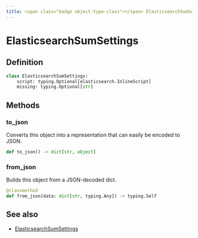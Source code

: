 ```yaml
---
title: <span class="badge object-type-class"></span> ElasticsearchSumSettings
---
```

# <span class="badge object-type-class"></span> ElasticsearchSumSettings

## Definition

```python
class ElasticsearchSumSettings:
    script: typing.Optional[elasticsearch.InlineScript]
    missing: typing.Optional[str]
```
## Methods

### <span class="badge object-method"></span> to_json

Converts this object into a representation that can easily be encoded to JSON.

```python
def to_json() -> dict[str, object]
```

### <span class="badge object-method"></span> from_json

Builds this object from a JSON-decoded dict.

```python
@classmethod
def from_json(data: dict[str, typing.Any]) -> typing.Self
```

## See also

 * <span class="badge builder"></span> [ElasticsearchSumSettings](./builder-ElasticsearchSumSettings.md)
